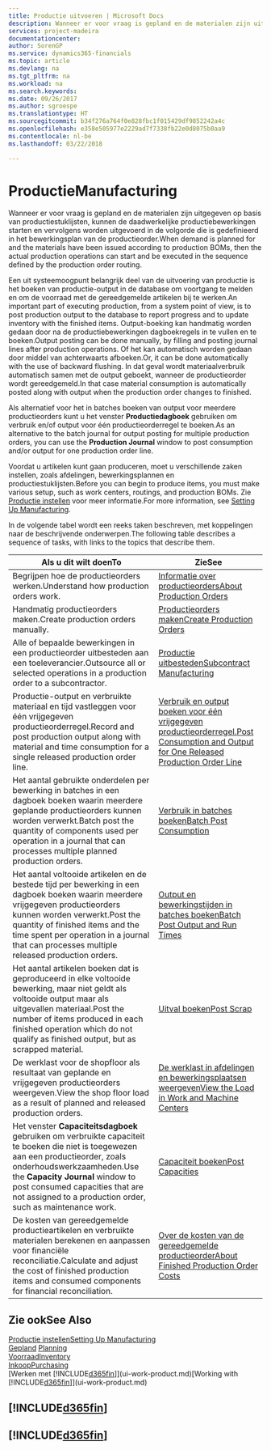 ```yaml
---
title: Productie uitvoeren | Microsoft Docs
description: Wanneer er voor vraag is gepland en de materialen zijn uitgegeven op basis van productiestuklijsten, kunnen de daadwerkelijke productiebewerkingen starten en vervolgens worden uitgevoerd in de volgorde die is gedefinieerd in het bewerkingsplan van de productieorder.
services: project-madeira
documentationcenter: 
author: SorenGP
ms.service: dynamics365-financials
ms.topic: article
ms.devlang: na
ms.tgt_pltfrm: na
ms.workload: na
ms.search.keywords: 
ms.date: 09/26/2017
ms.author: sgroespe
ms.translationtype: HT
ms.sourcegitcommit: b34f276a764f0e828fbc1f015429df9852242a4c
ms.openlocfilehash: e358e505977e2229ad7f7338fb22e0d8075b0aa9
ms.contentlocale: nl-be
ms.lasthandoff: 03/22/2018

---
```

# <a name="manufacturing"></a><span data-ttu-id="40bd2-103">Productie</span><span class="sxs-lookup"><span data-stu-id="40bd2-103">Manufacturing</span></span>
<span data-ttu-id="40bd2-104">Wanneer er voor vraag is gepland en de materialen zijn uitgegeven op basis van productiestuklijsten, kunnen de daadwerkelijke productiebewerkingen starten en vervolgens worden uitgevoerd in de volgorde die is gedefinieerd in het bewerkingsplan van de productieorder.</span><span class="sxs-lookup"><span data-stu-id="40bd2-104">When demand is planned for and the materials have been issued according to production BOMs, then the actual production operations can start and be executed in the sequence defined by the production order routing.</span></span>  

<span data-ttu-id="40bd2-105">Een uit systeemoogpunt belangrijk deel van de uitvoering van productie is het boeken van productie-output in de database om voortgang te melden en om de voorraad met de gereedgemelde artikelen bij te werken.</span><span class="sxs-lookup"><span data-stu-id="40bd2-105">An important part of executing production, from a system point of view, is to post production output to the database to report progress and to update inventory with the finished items.</span></span> <span data-ttu-id="40bd2-106">Output-boeking kan handmatig worden gedaan door na de productiebewerkingen dagboekregels in te vullen en te boeken.</span><span class="sxs-lookup"><span data-stu-id="40bd2-106">Output posting can be done manually, by filling and posting journal lines after production operations.</span></span> <span data-ttu-id="40bd2-107">Of het kan automatisch worden gedaan door middel van achterwaarts afboeken.</span><span class="sxs-lookup"><span data-stu-id="40bd2-107">Or, it can be done automatically with the use of backward flushing.</span></span> <span data-ttu-id="40bd2-108">In dat geval wordt materiaalverbruik automatisch samen met de output geboekt, wanneer de productieorder wordt gereedgemeld.</span><span class="sxs-lookup"><span data-stu-id="40bd2-108">In that case material consumption is automatically posted along with output when the production order changes to finished.</span></span>  

<span data-ttu-id="40bd2-109">Als alternatief voor het in batches boeken van output voor meerdere productieorders kunt u het venster **Productiedagboek** gebruiken om verbruik en/of output voor één productieorderregel te boeken.</span><span class="sxs-lookup"><span data-stu-id="40bd2-109">As an alternative to the batch journal for output posting for multiple production orders, you can use the **Production Journal** window to post consumption and/or output for one production order line.</span></span>

<span data-ttu-id="40bd2-110">Voordat u artikelen kunt gaan produceren, moet u verschillende zaken instellen, zoals afdelingen, bewerkingsplannen en productiestuklijsten.</span><span class="sxs-lookup"><span data-stu-id="40bd2-110">Before you can begin to produce items, you must make various setup, such as work centers, routings, and production BOMs.</span></span> <span data-ttu-id="40bd2-111">Zie [Productie instellen](production-configure-production-processes.md) voor meer informatie.</span><span class="sxs-lookup"><span data-stu-id="40bd2-111">For more information, see [Setting Up Manufacturing](production-configure-production-processes.md).</span></span>

<span data-ttu-id="40bd2-112">In de volgende tabel wordt een reeks taken beschreven, met koppelingen naar de beschrijvende onderwerpen.</span><span class="sxs-lookup"><span data-stu-id="40bd2-112">The following table describes a sequence of tasks, with links to the topics that describe them.</span></span>   

|<span data-ttu-id="40bd2-113">**Als u dit wilt doen**</span><span class="sxs-lookup"><span data-stu-id="40bd2-113">**To**</span></span>|<span data-ttu-id="40bd2-114">**Zie**</span><span class="sxs-lookup"><span data-stu-id="40bd2-114">**See**</span></span>|  
|------------|-------------|  
|<span data-ttu-id="40bd2-115">Begrijpen hoe de productieorders werken.</span><span class="sxs-lookup"><span data-stu-id="40bd2-115">Understand how production orders work.</span></span>|[<span data-ttu-id="40bd2-116">Informatie over productieorders</span><span class="sxs-lookup"><span data-stu-id="40bd2-116">About Production Orders</span></span>](production-about-production-orders.md)|
|<span data-ttu-id="40bd2-117">Handmatig productieorders maken.</span><span class="sxs-lookup"><span data-stu-id="40bd2-117">Create production orders manually.</span></span>|[<span data-ttu-id="40bd2-118">Productieorders maken</span><span class="sxs-lookup"><span data-stu-id="40bd2-118">Create Production Orders</span></span>](production-how-to-create-production-orders.md)|
|<span data-ttu-id="40bd2-119">Alle of bepaalde bewerkingen in een productieorder uitbesteden aan een toeleverancier.</span><span class="sxs-lookup"><span data-stu-id="40bd2-119">Outsource all or selected operations in a production order to a subcontractor.</span></span>|[<span data-ttu-id="40bd2-120">Productie uitbesteden</span><span class="sxs-lookup"><span data-stu-id="40bd2-120">Subcontract Manufacturing</span></span>](production-how-to-subcontract-manufacturing.md)|
|<span data-ttu-id="40bd2-121">Productie-output en verbruikte materiaal en tijd vastleggen voor één vrijgegeven productieorderregel.</span><span class="sxs-lookup"><span data-stu-id="40bd2-121">Record and post production output along with material and time consumption for a single released production order line.</span></span>|[<span data-ttu-id="40bd2-122">Verbruik en output boeken voor één vrijgegeven productieorderregel.</span><span class="sxs-lookup"><span data-stu-id="40bd2-122">Post Consumption and Output for One Released Production Order Line</span></span>](production-how-to-register-consumption-and-output.md)|  
|<span data-ttu-id="40bd2-123">Het aantal gebruikte onderdelen per bewerking in batches in een dagboek boeken waarin meerdere geplande productieorders kunnen worden verwerkt.</span><span class="sxs-lookup"><span data-stu-id="40bd2-123">Batch post the quantity of components used per operation in a journal that can processes multiple planned production orders.</span></span>|[<span data-ttu-id="40bd2-124">Verbruik in batches boeken</span><span class="sxs-lookup"><span data-stu-id="40bd2-124">Batch Post Consumption</span></span>](production-how-to-post-consumption.md)|
|<span data-ttu-id="40bd2-125">Het aantal voltooide artikelen en de bestede tijd per bewerking in een dagboek boeken waarin meerdere vrijgegeven productieorders kunnen worden verwerkt.</span><span class="sxs-lookup"><span data-stu-id="40bd2-125">Post the quantity of finished items and the time spent per operation in a journal that can processes multiple released production orders.</span></span>|[<span data-ttu-id="40bd2-126">Output en bewerkingstijden in batches boeken</span><span class="sxs-lookup"><span data-stu-id="40bd2-126">Batch Post Output and Run Times</span></span>](production-how-to-post-output-quantity.md)|  
|<span data-ttu-id="40bd2-127">Het aantal artikelen boeken dat is geproduceerd in elke voltooide bewerking, maar niet geldt als voltooide output maar als uitgevallen materiaal.</span><span class="sxs-lookup"><span data-stu-id="40bd2-127">Post the number of items produced in each finished operation which do not qualify as finished output, but as scrapped material.</span></span>|[<span data-ttu-id="40bd2-128">Uitval boeken</span><span class="sxs-lookup"><span data-stu-id="40bd2-128">Post Scrap</span></span>](production-how-to-post-scrap.md)|
|<span data-ttu-id="40bd2-129">De werklast voor de shopfloor als resultaat van geplande en vrijgegeven productieorders weergeven.</span><span class="sxs-lookup"><span data-stu-id="40bd2-129">View the shop floor load as a result of planned and released production orders.</span></span>|[<span data-ttu-id="40bd2-130">De werklast in afdelingen en bewerkingsplaatsen weergeven</span><span class="sxs-lookup"><span data-stu-id="40bd2-130">View the Load in Work and Machine Centers</span></span>](production-how-to-view-the-load-on-work-centers.md)|      
|<span data-ttu-id="40bd2-131">Het venster **Capaciteitsdagboek** gebruiken om verbruikte capaciteit te boeken die niet is toegewezen aan een productieorder, zoals onderhoudswerkzaamheden.</span><span class="sxs-lookup"><span data-stu-id="40bd2-131">Use the **Capacity Journal** window to post consumed capacities that are not assigned to a production order, such as maintenance work.</span></span>|[<span data-ttu-id="40bd2-132">Capaciteit boeken</span><span class="sxs-lookup"><span data-stu-id="40bd2-132">Post Capacities</span></span>](production-how-to-post-capacities.md)|  
|<span data-ttu-id="40bd2-133">De kosten van gereedgemelde productieartikelen en verbruikte materialen berekenen en aanpassen voor financiële reconciliatie.</span><span class="sxs-lookup"><span data-stu-id="40bd2-133">Calculate and adjust the cost of finished production items and consumed components for financial reconciliation.</span></span>|[<span data-ttu-id="40bd2-134">Over de kosten van de gereedgemelde productieorder</span><span class="sxs-lookup"><span data-stu-id="40bd2-134">About Finished Production Order Costs</span></span>](finance-about-finished-production-order-costs.md)|  

## <a name="see-also"></a><span data-ttu-id="40bd2-135">Zie ook</span><span class="sxs-lookup"><span data-stu-id="40bd2-135">See Also</span></span>  
[<span data-ttu-id="40bd2-136">Productie instellen</span><span class="sxs-lookup"><span data-stu-id="40bd2-136">Setting Up Manufacturing</span></span>](production-configure-production-processes.md)  
<span data-ttu-id="40bd2-137">[Gepland](production-planning.md)    </span><span class="sxs-lookup"><span data-stu-id="40bd2-137">[Planning](production-planning.md)    </span></span>  
[<span data-ttu-id="40bd2-138">Voorraad</span><span class="sxs-lookup"><span data-stu-id="40bd2-138">Inventory</span></span>](inventory-manage-inventory.md)  
[<span data-ttu-id="40bd2-139">Inkoop</span><span class="sxs-lookup"><span data-stu-id="40bd2-139">Purchasing</span></span>](purchasing-manage-purchasing.md)  
<span data-ttu-id="40bd2-140">[Werken met [!INCLUDE[d365fin](includes/d365fin_md.md)]](ui-work-product.md)</span><span class="sxs-lookup"><span data-stu-id="40bd2-140">[Working with [!INCLUDE[d365fin](includes/d365fin_md.md)]](ui-work-product.md)</span></span>

## [!INCLUDE[d365fin](includes/free_trial_md.md)]  
## [!INCLUDE[d365fin](includes/training_link_md.md)]

